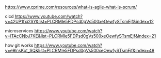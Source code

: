 https://www.cprime.com/resources/what-is-agile-what-is-scrum/

cicd
https://www.youtube.com/watch?v=42UP1fxi2SY&list=PLCRMIe5FDPsd0gVs500xeOewfySTsmEjf&index=12

microservices
https://www.youtube.com/watch?v=lTAcCNbJ7KE&list=PLCRMIe5FDPsd0gVs500xeOewfySTsmEjf&index=21

how git works
https://www.youtube.com/watch?v=e9lnsKot_SQ&list=PLCRMIe5FDPsd0gVs500xeOewfySTsmEjf&index=48